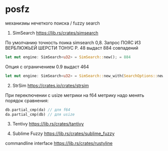 # posfz


механизмы нечеткого поиска / fuzzy search

1. SimSearch
https://lib.rs/crates/simsearch

По умолчанию точность поика simsearch 0,8. Запрос ПОЯС ИЗ ВЕРБЛЮЖЬЕЙ ШЕРСТИ ТОНУС Р. 48 выдаст 884 совпадений
```Rust
let mut engine: SimSearch<u32> = SimSearch::new(); = 884
```
Опция с ограничением 0.9 выдаст 464
```Rust
let mut engine: SimSearch<u32> = SimSearch::new_with(SearchOptions::new().threshold(0.9)); = 464
```

2. StrSim
https://crates.io/crates/strsim

При переключении с usize метрики на f64 метрику надо менять порядок сравнения:
```Rust
db.partial_cmp(da) // для f64
da.partial_cmp(db) // для usize
````

3. Tentivy
https://lib.rs/crates/tantivy

4. Sublime Fuzzy
https://lib.rs/crates/sublime_fuzzy

commandline interface https://lib.rs/crates/rustyline

